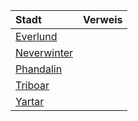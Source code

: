 | Stadt | Verweis |
|:------------|:-----------------|
| [Everlund](https://lolindhir.github.io/PnP/campaigns/starter/locations/locations_cities/cities_everlund) |  |
| [Neverwinter](https://lolindhir.github.io/PnP/campaigns/starter/locations/locations_cities/cities_neverwinter) |  |
| [Phandalin](https://lolindhir.github.io/PnP/campaigns/starter/locations/locations_cities/cities_phandalin) |  |
| [Triboar](https://lolindhir.github.io/PnP/campaigns/starter/locations/locations_cities/cities_triboar) |  |
| [Yartar](https://lolindhir.github.io/PnP/campaigns/starter/locations/locations_cities/cities_yartar) |  |
